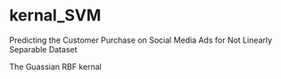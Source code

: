 # kernal_SVM
Predicting the Customer Purchase on Social Media Ads for Not Linearly Separable Dataset  

The Guassian RBF kernal
